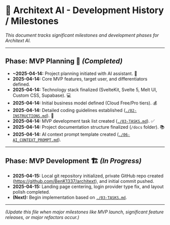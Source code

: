 # **📜 Architext AI - Development History / Milestones**

*This document tracks significant milestones and development phases for Architext AI.*

---

## **Phase: MVP Planning** 🧭 *(Completed)*

* **~2025-04-14:** Project planning initiated with AI assistant. 🤖
* **2025-04-14:** Core MVP features, target user, and differentiators defined.
* **2025-04-14:** Technology stack finalized (SvelteKit, Svelte 5, Melt UI, Custom CSS, Supabase). 💻
* **2025-04-14:** Initial business model defined (Cloud Free/Pro tiers). 💰
* **2025-04-14:** Detailed coding guidelines established ([`./02-INSTRUCTIONS.md`](./02-INSTRUCTIONS.md)). 📐
* **2025-04-14:** MVP development task list created ([`./03-TASKS.md`](./03-TASKS.md)). ✅
* **2025-04-14:** Project documentation structure finalized (`/docs` folder). 📚
* **2025-04-14:** AI context prompt template created ([`./06-AI_CONTEXT_PROMPT.md`](./06-AI_CONTEXT_PROMPT.md)).

---

## **Phase: MVP Development** 🏗️ *(In Progress)*

* **2025-04-15:** Local git repository initialized, private GitHub repo created (https://github.com/BenK1337/architext), and initial commit pushed. 
* **2025-04-15:** Landing page centering, login provider type fix, and layout polish completed.
* **(Next):** Begin implementation based on [`./03-TASKS.md`](./03-TASKS.md).

---

*(Update this file when major milestones like MVP launch, significant feature releases, or major refactors occur.)*